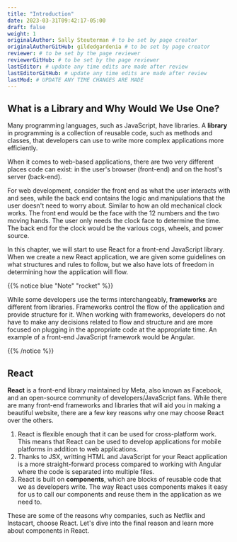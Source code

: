 ```yaml
---
title: "Introduction"
date: 2023-03-31T09:42:17-05:00
draft: false
weight: 1
originalAuthor: Sally Steuterman # to be set by page creator
originalAuthorGitHub: gildedgardenia # to be set by page creator
reviewer: # to be set by the page reviewer
reviewerGitHub: # to be set by the page reviewer
lastEditor: # update any time edits are made after review
lastEditorGitHub: # update any time edits are made after review
lastMod: # UPDATE ANY TIME CHANGES ARE MADE
---
```


## What is a Library and Why Would We Use One?

Many programming languages, such as JavaScript, have libraries. A **library** in programming is a collection of reusable code, such as methods and classes, that developers can use to write more complex applications more efficiently. 

When it comes to web-based applications, there are two very different places code can exist: in the user's browser (front-end) and on the host's server (back-end).

For web development, consider the front end as what the user interacts with and sees, while the back end contains the logic and manipulations that the user doesn't need to worry about. Similar to how an old mechanical clock works. The front end would be the face with the 12 numbers and the two moving hands. The user only needs the clock face to determine the time. The back end for the clock would be the various cogs, wheels, and power source.

In this chapter, we will start to use React for a front-end JavaScript library. When we create a new React application, we are given some guidelines on what structures and rules to follow, but we also have lots of freedom in determining how the application will flow. 

{{% notice blue "Note" "rocket" %}}

While some developers use the terms interchangeably, **frameworks** are different from libraries. Frameworks control the flow of the application and provide structure for it. When working with frameworks, developers do not have to make any decisions related to flow and structure and are more focused on plugging in the appropriate code at the appropriate time. An example of a front-end JavaScript framework would be Angular.

{{% /notice %}}

## React

**React** is a front-end library maintained by Meta, also known as Facebook, and an open-source community of developers/JavaScript fans. While there are many front-end frameworks and libraries that will aid you in making a beautiful website, there are a few key reasons why one may choose React over the others.

1. React is flexible enough that it can be used for cross-platform work. This means that React can be used to develop applications for mobile platforms in addition to web applications.
1. Thanks to JSX, writting HTML and JavaScript for your React application is a more straight-forward process compared to working with Angular where the code is separated into multiple files.
1. React is built on **components**, which are blocks of reusable code that we as developers write. The way React uses components makes it easy for us to call our components and reuse them in the application as we need to.

These are some of the reasons why companies, such as Netflix and Instacart, choose React. Let's dive into the final reason and learn more about components in React.
